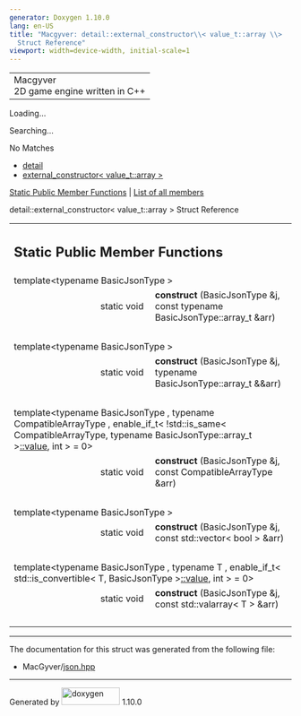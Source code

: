 ```yaml
---
generator: Doxygen 1.10.0
lang: en-US
title: "Macgyver: detail::external_constructor\\< value_t::array \\>
  Struct Reference"
viewport: width=device-width, initial-scale=1
---
```


<div id="top">

<div id="titlearea">

<table data-cellspacing="0" data-cellpadding="0">
<colgroup>
<col style="width: 100%" />
</colgroup>
<tbody>
<tr id="projectrow" class="odd">
<td id="projectalign"><div id="projectname">
Macgyver
</div>
<div id="projectbrief">
2D game engine written in C++
</div></td>
</tr>
</tbody>
</table>

</div>

<div id="main-nav">

</div>

<div id="MSearchSelectWindow"
onmouseover="return searchBox.OnSearchSelectShow()"
onmouseout="return searchBox.OnSearchSelectHide()"
onkeydown="return searchBox.OnSearchSelectKey(event)">

</div>

<div id="MSearchResultsWindow">

<div id="MSearchResults">

<div class="SRPage">

<div id="SRIndex">

<div id="SRResults">

</div>

<div id="Loading" class="SRStatus">

Loading...

</div>

<div id="Searching" class="SRStatus">

Searching...

</div>

<div id="NoMatches" class="SRStatus">

No Matches

</div>

</div>

</div>

</div>

</div>

<div id="nav-path" class="navpath">

- <a href="namespacedetail.html" class="el">detail</a>
- <a
  href="structdetail_1_1external__constructor_3_01value__t_1_1array_01_4.html"
  class="el">external_constructor&lt; value_t::array &gt;</a>

</div>

</div>

<div class="header">

<div class="summary">

[Static Public Member Functions](#pub-static-methods) \| [List of all
members](structdetail_1_1external__constructor_3_01value__t_1_1array_01_4-members.html)

</div>

<div class="headertitle">

<div class="title">

detail::external_constructor\< value_t::array \> Struct Reference

</div>

</div>

</div>

<div class="contents">

<table class="memberdecls">
<colgroup>
<col style="width: 50%" />
<col style="width: 50%" />
</colgroup>
<tbody>
<tr class="odd heading">
<td colspan="2"><h2 id="static-public-member-functions"
class="groupheader"><span id="pub-static-methods"></span> Static Public
Member Functions</h2></td>
</tr>
<tr id="r_ab4ee01b86545c25823e95f06bfb8cec3"
class="even memitem:ab4ee01b86545c25823e95f06bfb8cec3">
<td colspan="2" class="memTemplParams"><span
id="ab4ee01b86545c25823e95f06bfb8cec3"></span> template&lt;typename
BasicJsonType &gt;</td>
</tr>
<tr class="odd memitem:ab4ee01b86545c25823e95f06bfb8cec3">
<td class="memTemplItemLeft" style="text-align: right;"
data-valign="top">static void </td>
<td class="memTemplItemRight"
data-valign="bottom"><strong>construct</strong> (BasicJsonType &amp;j,
const typename BasicJsonType::array_t &amp;arr)</td>
</tr>
<tr class="even separator:ab4ee01b86545c25823e95f06bfb8cec3">
<td colspan="2" class="memSeparator"> </td>
</tr>
<tr id="r_aa1344db7d6793021693563dca416e5b4"
class="odd memitem:aa1344db7d6793021693563dca416e5b4">
<td colspan="2" class="memTemplParams"><span
id="aa1344db7d6793021693563dca416e5b4"></span> template&lt;typename
BasicJsonType &gt;</td>
</tr>
<tr class="even memitem:aa1344db7d6793021693563dca416e5b4">
<td class="memTemplItemLeft" style="text-align: right;"
data-valign="top">static void </td>
<td class="memTemplItemRight"
data-valign="bottom"><strong>construct</strong> (BasicJsonType &amp;j,
typename BasicJsonType::array_t &amp;&amp;arr)</td>
</tr>
<tr class="odd separator:aa1344db7d6793021693563dca416e5b4">
<td colspan="2" class="memSeparator"> </td>
</tr>
<tr id="r_ae399adc0d10013a567e8646807d650b5"
class="even memitem:ae399adc0d10013a567e8646807d650b5">
<td colspan="2" class="memTemplParams"><span
id="ae399adc0d10013a567e8646807d650b5"></span> template&lt;typename
BasicJsonType , typename CompatibleArrayType , enable_if_t&lt;
!std::is_same&lt; CompatibleArrayType, typename BasicJsonType::array_t
&gt;<a
href="namespacedetail.html#a47b1bb0bbd3596589ed9187059c312efa2063c1608d6e0baf80249c42e2be5804"
class="el">::value</a>, int &gt; = 0&gt;</td>
</tr>
<tr class="odd memitem:ae399adc0d10013a567e8646807d650b5">
<td class="memTemplItemLeft" style="text-align: right;"
data-valign="top">static void </td>
<td class="memTemplItemRight"
data-valign="bottom"><strong>construct</strong> (BasicJsonType &amp;j,
const CompatibleArrayType &amp;arr)</td>
</tr>
<tr class="even separator:ae399adc0d10013a567e8646807d650b5">
<td colspan="2" class="memSeparator"> </td>
</tr>
<tr id="r_a8d6adedb6b308d21cd8a02b68f6cb3c3"
class="odd memitem:a8d6adedb6b308d21cd8a02b68f6cb3c3">
<td colspan="2" class="memTemplParams"><span
id="a8d6adedb6b308d21cd8a02b68f6cb3c3"></span> template&lt;typename
BasicJsonType &gt;</td>
</tr>
<tr class="even memitem:a8d6adedb6b308d21cd8a02b68f6cb3c3">
<td class="memTemplItemLeft" style="text-align: right;"
data-valign="top">static void </td>
<td class="memTemplItemRight"
data-valign="bottom"><strong>construct</strong> (BasicJsonType &amp;j,
const std::vector&lt; bool &gt; &amp;arr)</td>
</tr>
<tr class="odd separator:a8d6adedb6b308d21cd8a02b68f6cb3c3">
<td colspan="2" class="memSeparator"> </td>
</tr>
<tr id="r_afe050b2957d0a1f416107909d919a772"
class="even memitem:afe050b2957d0a1f416107909d919a772">
<td colspan="2" class="memTemplParams"><span
id="afe050b2957d0a1f416107909d919a772"></span> template&lt;typename
BasicJsonType , typename T , enable_if_t&lt; std::is_convertible&lt; T,
BasicJsonType &gt;<a
href="namespacedetail.html#a47b1bb0bbd3596589ed9187059c312efa2063c1608d6e0baf80249c42e2be5804"
class="el">::value</a>, int &gt; = 0&gt;</td>
</tr>
<tr class="odd memitem:afe050b2957d0a1f416107909d919a772">
<td class="memTemplItemLeft" style="text-align: right;"
data-valign="top">static void </td>
<td class="memTemplItemRight"
data-valign="bottom"><strong>construct</strong> (BasicJsonType &amp;j,
const std::valarray&lt; T &gt; &amp;arr)</td>
</tr>
<tr class="even separator:afe050b2957d0a1f416107909d919a772">
<td colspan="2" class="memSeparator"> </td>
</tr>
</tbody>
</table>

------------------------------------------------------------------------

The documentation for this struct was generated from the following file:

- MacGyver/<a href="json_8hpp_source.html" class="el">json.hpp</a>

</div>

------------------------------------------------------------------------

<span class="small">Generated
by [<img src="doxygen.svg" class="footer" width="104" height="31"
alt="doxygen" />](https://www.doxygen.org/index.html) 1.10.0</span>
